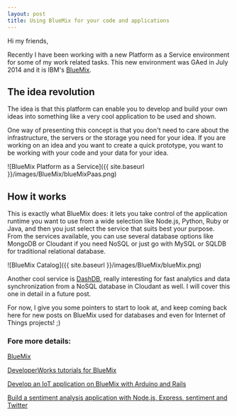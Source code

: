 ```yaml
---
layout: post
title: Using BlueMix for your code and applications
---
```


Hi my friends,

Recently I have been working with a new Platform as a Service environment for some of my work related tasks.
This new environment was GAed in July 2014 and it is IBM's [BlueMix](https://ace.ng.bluemix.net/).

## The idea revolution

The idea is that this platform can enable you to develop and build your own ideas into something like a very cool application to be used and shown.

One way of presenting this concept is that you don't need to care about the infrastructure, the servers or the storage you need for your idea. If you are working on an idea and you want to create a quick prototype, you want to be working with your code and your data for your idea.

![BlueMix Platform as a Service]({{ site.baseurl }}/images/BlueMix/blueMixPaas.png)

## How it works

This is exactly what BlueMix does: it lets you take control of the application runtime you want to use from a wide selection like Node.js, Python, Ruby or Java, and then you just select the service that suits best your purpose.
From the services available, you can use several database options like MongoDB or Cloudant if you need NoSQL or just go with MySQL or SQLDB for traditional relational database. 

![BlueMix Catalog]({{ site.baseurl }}/images/BlueMix/blueMix.png)

Another cool service is [DashDB](www.dashdb.com), really interesting for fast analytics and data synchronization from a NoSQL database in Cloudant as well. I will cover this one in detail in a future post.

For now, I give you some pointers to start to look at, and keep coming back here for new posts on BlueMix used for databases and even for Internet of Things projects! ;)

### Fore more details:

[BlueMix](https://ace.ng.bluemix.net/)

[DeveloperWorks tutorials for BlueMix](https://developer.ibm.com/bluemix/docs/articles/)

[Develop an IoT application on BlueMix with Arduino and Rails](http://www.ibm.com/developerworks/data/library/techarticle/dm-1408-arduino-iot-app/index.html)

[Build a sentiment analysis application with Node.js, Express, sentiment and Twitter](http://www.ibm.com/developerworks/library/wa-nodejs-app/)
	
